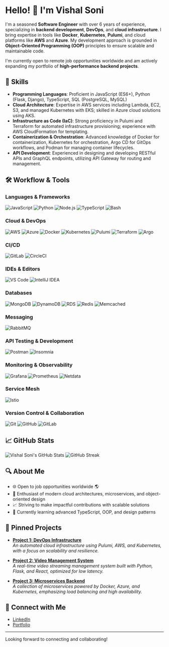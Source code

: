 # Hello! 👋 I'm Vishal Soni

I'm a seasoned **Software Engineer** with over 6 years of experience, specializing in **backend development**, **DevOps**, and **cloud infrastructure**. I bring expertise in tools like **Docker**, **Kubernetes**, **Pulumi**, and cloud platforms like **AWS** and **Azure**. My development approach is grounded in **Object-Oriented Programming (OOP)** principles to ensure scalable and maintainable code.

I'm currently open to remote job opportunities worldwide and am actively expanding my portfolio of **high-performance backend projects**. 

## 🚀 Skills

- **Programming Languages**: Proficient in JavaScript (ES6+), Python (Flask, Django), TypeScript, SQL (PostgreSQL, MySQL)
- **Cloud Architecture**: Expertise in AWS services including Lambda, EC2, S3, and managed Kubernetes with EKS; skilled in Azure cloud solutions using AKS.
- **Infrastructure as Code (IaC)**: Strong proficiency in Pulumi and Terraform for automated infrastructure provisioning; experience with AWS CloudFormation for templating.
- **Containerization & Orchestration**: Advanced knowledge of Docker for containerization, Kubernetes for orchestration, Argo CD for GitOps workflows, and Podman for managing container lifecycles.
- **API Development**: Experienced in designing and developing RESTful APIs and GraphQL endpoints, utilizing API Gateway for routing and management.

## 🛠️ Workflow & Tools

### Languages & Frameworks
![JavaScript](https://img.shields.io/badge/JavaScript-%23F7DF1E.svg?style=for-the-badge&logo=javascript&logoColor=black)
![Python](https://img.shields.io/badge/Python-%2314354C.svg?style=for-the-badge&logo=python&logoColor=white)
![Node.js](https://img.shields.io/badge/Node.js-%23339933.svg?style=for-the-badge&logo=node.js&logoColor=white)
![TypeScript](https://img.shields.io/badge/TypeScript-%232B7489.svg?style=for-the-badge&logo=typescript&logoColor=white)
![Bash](https://img.shields.io/badge/Bash-%234EAA25.svg?style=for-the-badge&logo=gnubash&logoColor=white)

### Cloud & DevOps
![AWS](https://img.shields.io/badge/AWS-%23FF9900.svg?style=for-the-badge&logo=amazon-aws&logoColor=white)
![Azure](https://img.shields.io/badge/Azure-%230072C6.svg?style=for-the-badge&logo=microsoft-azure&logoColor=white)
![Docker](https://img.shields.io/badge/Docker-%230db7ed.svg?style=for-the-badge&logo=docker&logoColor=white)
![Kubernetes](https://img.shields.io/badge/Kubernetes-%23326ce5.svg?style=for-the-badge&logo=kubernetes&logoColor=white)
![Pulumi](https://img.shields.io/badge/Pulumi-%237F45EC.svg?style=for-the-badge&logo=pulumi&logoColor=white)
![Terraform](https://img.shields.io/badge/Terraform-%235835CC.svg?style=for-the-badge&logo=terraform&logoColor=white)
![Argo](https://img.shields.io/badge/Argo-%23E01F65.svg?style=for-the-badge&logo=argo&logoColor=white)

### CI/CD
![GitLab](https://img.shields.io/badge/GitLab-%23FCA121.svg?style=for-the-badge&logo=gitlab&logoColor=white)
![CircleCI](https://img.shields.io/badge/CircleCI-%23343434.svg?style=for-the-badge&logo=circleci&logoColor=white)

### IDEs & Editors
![VS Code](https://img.shields.io/badge/VS%20Code-%23007ACC.svg?style=for-the-badge&logo=visual-studio-code&logoColor=white)
![IntelliJ IDEA](https://img.shields.io/badge/IntelliJ%20IDEA-%23000000.svg?style=for-the-badge&logo=intellij-idea&logoColor=white)

### Databases
![MongoDB](https://img.shields.io/badge/MongoDB-%2347A248.svg?style=for-the-badge&logo=mongodb&logoColor=white)
![DynamoDB](https://img.shields.io/badge/DynamoDB-%233232DB.svg?style=for-the-badge&logo=amazon-dynamodb&logoColor=white)
![RDS](https://img.shields.io/badge/Amazon%20RDS-%23F7A34B.svg?style=for-the-badge&logo=amazon-rds&logoColor=white)
![Redis](https://img.shields.io/badge/Redis-%23C72A3D.svg?style=for-the-badge&logo=redis&logoColor=white)
![Memcached](https://img.shields.io/badge/Memcached-%233B7B45.svg?style=for-the-badge&logo=memcached&logoColor=white)

### Messaging
![RabbitMQ](https://img.shields.io/badge/RabbitMQ-%234A86C7.svg?style=for-the-badge&logo=rabbitmq&logoColor=white)

### API Testing & Development
![Postman](https://img.shields.io/badge/Postman-%23FF6C37.svg?style=for-the-badge&logo=postman&logoColor=white)
![Insomnia](https://img.shields.io/badge/Insomnia-%234B4B4B.svg?style=for-the-badge&logo=insomnia&logoColor=white)

### Monitoring & Observability
![Grafana](https://img.shields.io/badge/Grafana-%23F46800.svg?style=for-the-badge&logo=grafana&logoColor=white)
![Prometheus](https://img.shields.io/badge/Prometheus-%23E6522C.svg?style=for-the-badge&logo=prometheus&logoColor=white)
![Netdata](https://img.shields.io/badge/Netdata-%23000000.svg?style=for-the-badge&logo=netdata&logoColor=white)

### Service Mesh
![Istio](https://img.shields.io/badge/Istio-%23000000.svg?style=for-the-badge&logo=istio&logoColor=white)

### Version Control & Collaboration
![Git](https://img.shields.io/badge/Git-%23F05032.svg?style=for-the-badge&logo=git&logoColor=white)
![GitHub](https://img.shields.io/badge/GitHub-%23181717.svg?style=for-the-badge&logo=github&logoColor=white)
![GitLab](https://img.shields.io/badge/GitLab-%23FCA121.svg?style=for-the-badge&logo=gitlab&logoColor=white)


## 📈 GitHub Stats

![Vishal Soni's GitHub Stats](https://github-readme-stats.vercel.app/api?username=Vishalsoni&show_icons=true&theme=dark)
![GitHub Streak](https://github-readme-streak-stats.herokuapp.com/?user=vishal563)


## 🔍 About Me

- 🌐 Open to job opportunities worldwide 🌎
- 🧩 Enthusiast of modern cloud architectures, microservices, and object-oriented design
- 📈 Striving to make impactful contributions with scalable solutions
- 🌱 Currently learning advanced TypeScript, OOP, and design patterns 

## 📌 Pinned Projects

- [**Project 1: DevOps Infrastructure**](https://github.com/yourusername/project1)  
  *An automated cloud infrastructure using Pulumi, AWS, and Kubernetes, with a focus on scalability and resilience.*

- [**Project 2: Video Management System**](https://github.com/yourusername/project2)  
  *A real-time video streaming management system built with Python, Flask, and React, optimized for low latency.*

- [**Project 3: Microservices Backend**](https://github.com/yourusername/project3)  
  *A collection of microservices powered by Docker, Azure, and Kubernetes, emphasizing load balancing and high availability.*


## 🔗 Connect with Me

- [LinkedIn](https://www.linkedin.com/in/vishal-soni-1b64366b/)
- [Portfolio](https://yourwebsite.com)

---

Looking forward to connecting and collaborating!

